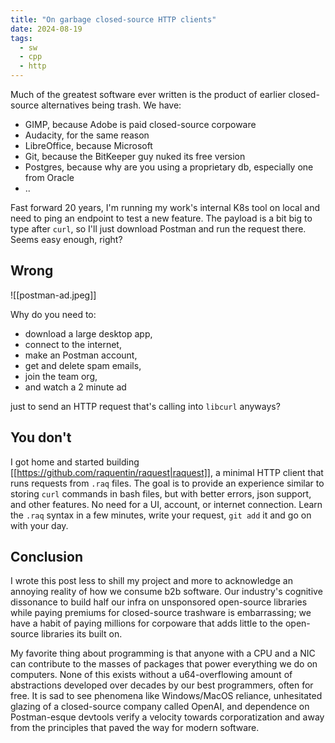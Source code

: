 ```yaml
---
title: "On garbage closed-source HTTP clients"
date: 2024-08-19
tags:
  - sw
  - cpp
  - http
---
```


Much of the greatest software ever written is the product of earlier closed-source alternatives being trash. We have:

  - GIMP, because Adobe is paid closed-source corpoware
  - Audacity, for the same reason
  - LibreOffice, because Microsoft
  - Git, because the BitKeeper guy nuked its free version
  - Postgres, because why are you using a proprietary db, especially one from Oracle
  - ..

Fast forward 20 years, I'm running my work's internal K8s tool on local and need to ping an endpoint to test a new feature. The payload is a bit big to type after `curl`, so I'll just download Postman and run the request there. Seems easy enough, right?

## Wrong

![[postman-ad.jpeg]]

Why do you need to:
  - download a large desktop app,
  - connect to the internet,
  - make an Postman account,
  - get and delete spam emails,
  - join the team org,
  - and watch a 2 minute ad

just to send an HTTP request that's calling into `libcurl` anyways?

## You don't

I got home and started building [[https://github.com/raquentin/raquest|raquest]], a minimal HTTP client that runs requests from `.raq` files. The goal is to provide an experience similar to storing `curl` commands in bash files, but with better errors, json support, and other features. No need for a UI, account, or internet connection. Learn the `.raq` syntax in a few minutes, write your request, `git add` it and go on with your day.

## Conclusion

I wrote this post less to shill my project and more to acknowledge an annoying reality of how we consume b2b software. Our industry's cognitive dissonance to build half our infra on unsponsored open-source libraries while paying premiums for closed-source trashware is embarrassing; we have a habit of paying millions for corpoware that adds little to the open-source libraries its built on.

My favorite thing about programming is that anyone with a CPU and a NIC can contribute to the masses of packages that power everything we do on computers. None of this exists without a u64-overflowing amount of abstractions developed over decades by our best programmers, often for free. It is sad to see phenomena like Windows/MacOS reliance, unhesitated glazing of a closed-source company called OpenAI, and dependence on Postman-esque devtools verify a velocity towards corporatization and away from the principles that paved the way for modern software.
